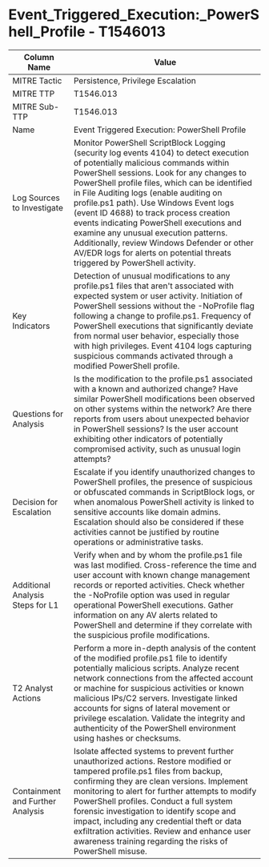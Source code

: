 # Event_Triggered_Execution:_PowerShell_Profile - T1546013

| Column Name | Value |
|-------------|-------|
| MITRE Tactic | Persistence, Privilege Escalation |
| MITRE TTP | T1546.013 |
| MITRE Sub-TTP | T1546.013 |
| Name | Event Triggered Execution: PowerShell Profile |
| Log Sources to Investigate | Monitor PowerShell ScriptBlock Logging (security log events 4104) to detect execution of potentially malicious commands within PowerShell sessions. Look for any changes to PowerShell profile files, which can be identified in File Auditing logs (enable auditing on profile.ps1 path). Use Windows Event logs (event ID 4688) to track process creation events indicating PowerShell executions and examine any unusual execution patterns. Additionally, review Windows Defender or other AV/EDR logs for alerts on potential threats triggered by PowerShell activity. |
| Key Indicators | Detection of unusual modifications to any profile.ps1 files that aren't associated with expected system or user activity. Initiation of PowerShell sessions without the -NoProfile flag following a change to profile.ps1. Frequency of PowerShell executions that significantly deviate from normal user behavior, especially those with high privileges. Event 4104 logs capturing suspicious commands activated through a modified PowerShell profile. |
| Questions for Analysis | Is the modification to the profile.ps1 associated with a known and authorized change? Have similar PowerShell modifications been observed on other systems within the network? Are there reports from users about unexpected behavior in PowerShell sessions? Is the user account exhibiting other indicators of potentially compromised activity, such as unusual login attempts? |
| Decision for Escalation | Escalate if you identify unauthorized changes to PowerShell profiles, the presence of suspicious or obfuscated commands in ScriptBlock logs, or when anomalous PowerShell activity is linked to sensitive accounts like domain admins. Escalation should also be considered if these activities cannot be justified by routine operations or administrative tasks. |
| Additional Analysis Steps for L1 | Verify when and by whom the profile.ps1 file was last modified. Cross-reference the time and user account with known change management records or reported activities. Check whether the -NoProfile option was used in regular operational PowerShell executions. Gather information on any AV alerts related to PowerShell and determine if they correlate with the suspicious profile modifications. |
| T2 Analyst Actions | Perform a more in-depth analysis of the content of the modified profile.ps1 file to identify potentially malicious scripts. Analyze recent network connections from the affected account or machine for suspicious activities or known malicious IPs/C2 servers. Investigate linked accounts for signs of lateral movement or privilege escalation. Validate the integrity and authenticity of the PowerShell environment using hashes or checksums. |
| Containment and Further Analysis | Isolate affected systems to prevent further unauthorized actions. Restore modified or tampered profile.ps1 files from backup, confirming they are clean versions. Implement monitoring to alert for further attempts to modify PowerShell profiles. Conduct a full system forensic investigation to identify scope and impact, including any credential theft or data exfiltration activities. Review and enhance user awareness training regarding the risks of PowerShell misuse. |
